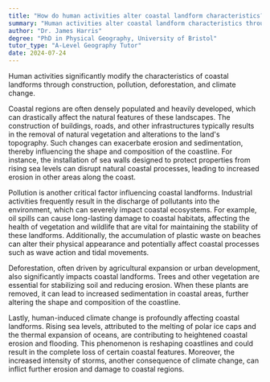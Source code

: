 ```yaml
---
title: "How do human activities alter coastal landform characteristics?"
summary: "Human activities alter coastal landform characteristics through construction, pollution, deforestation, and climate change."
author: "Dr. James Harris"
degree: "PhD in Physical Geography, University of Bristol"
tutor_type: "A-Level Geography Tutor"
date: 2024-07-24
---
```


Human activities significantly modify the characteristics of coastal landforms through construction, pollution, deforestation, and climate change.

Coastal regions are often densely populated and heavily developed, which can drastically affect the natural features of these landscapes. The construction of buildings, roads, and other infrastructures typically results in the removal of natural vegetation and alterations to the land's topography. Such changes can exacerbate erosion and sedimentation, thereby influencing the shape and composition of the coastline. For instance, the installation of sea walls designed to protect properties from rising sea levels can disrupt natural coastal processes, leading to increased erosion in other areas along the coast.

Pollution is another critical factor influencing coastal landforms. Industrial activities frequently result in the discharge of pollutants into the environment, which can severely impact coastal ecosystems. For example, oil spills can cause long-lasting damage to coastal habitats, affecting the health of vegetation and wildlife that are vital for maintaining the stability of these landforms. Additionally, the accumulation of plastic waste on beaches can alter their physical appearance and potentially affect coastal processes such as wave action and tidal movements.

Deforestation, often driven by agricultural expansion or urban development, also significantly impacts coastal landforms. Trees and other vegetation are essential for stabilizing soil and reducing erosion. When these plants are removed, it can lead to increased sedimentation in coastal areas, further altering the shape and composition of the coastline.

Lastly, human-induced climate change is profoundly affecting coastal landforms. Rising sea levels, attributed to the melting of polar ice caps and the thermal expansion of oceans, are contributing to heightened coastal erosion and flooding. This phenomenon is reshaping coastlines and could result in the complete loss of certain coastal features. Moreover, the increased intensity of storms, another consequence of climate change, can inflict further erosion and damage to coastal regions.
    